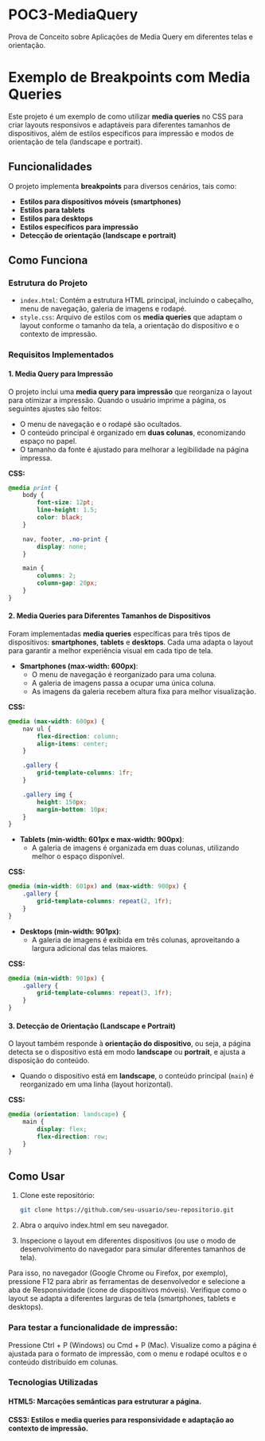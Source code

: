 # POC3-MediaQuery
Prova de Conceito sobre Aplicações de Media Query em diferentes telas e orientação.
# Exemplo de Breakpoints com Media Queries

Este projeto é um exemplo de como utilizar **media queries** no CSS para criar layouts responsivos e adaptáveis para diferentes tamanhos de dispositivos, além de estilos específicos para impressão e modos de orientação de tela (landscape e portrait).

## Funcionalidades

O projeto implementa **breakpoints** para diversos cenários, tais como:

- **Estilos para dispositivos móveis (smartphones)**
- **Estilos para tablets**
- **Estilos para desktops**
- **Estilos específicos para impressão**
- **Detecção de orientação (landscape e portrait)**

## Como Funciona

### Estrutura do Projeto

- `index.html`: Contém a estrutura HTML principal, incluindo o cabeçalho, menu de navegação, galeria de imagens e rodapé.
- `style.css`: Arquivo de estilos com os **media queries** que adaptam o layout conforme o tamanho da tela, a orientação do dispositivo e o contexto de impressão.

### Requisitos Implementados

#### 1. Media Query para Impressão

O projeto inclui uma **media query para impressão** que reorganiza o layout para otimizar a impressão. Quando o usuário imprime a página, os seguintes ajustes são feitos:

- O menu de navegação e o rodapé são ocultados.
- O conteúdo principal é organizado em **duas colunas**, economizando espaço no papel.
- O tamanho da fonte é ajustado para melhorar a legibilidade na página impressa.

**CSS:**
```css
@media print {
    body {
        font-size: 12pt;
        line-height: 1.5;
        color: black;
    }

    nav, footer, .no-print {
        display: none;
    }

    main {
        columns: 2;
        column-gap: 20px;
    }
}
```

#### 2. Media Queries para Diferentes Tamanhos de Dispositivos

Foram implementadas **media queries** específicas para três tipos de dispositivos: **smartphones**, **tablets** e **desktops**. Cada uma adapta o layout para garantir a melhor experiência visual em cada tipo de tela.

- **Smartphones (max-width: 600px)**:
    - O menu de navegação é reorganizado para uma coluna.
    - A galeria de imagens passa a ocupar uma única coluna.
    - As imagens da galeria recebem altura fixa para melhor visualização.

**CSS:**
```css
@media (max-width: 600px) {
    nav ul {
        flex-direction: column;
        align-items: center;
    }

    .gallery {
        grid-template-columns: 1fr;
    }

    .gallery img {
        height: 150px;
        margin-bottom: 10px;
    }
}
```
- **Tablets (min-width: 601px e max-width: 900px)**:
    - A galeria de imagens é organizada em duas colunas, utilizando melhor o espaço disponível.

**CSS:**
```css
@media (min-width: 601px) and (max-width: 900px) {
    .gallery {
        grid-template-columns: repeat(2, 1fr);
    }
}
```
- **Desktops (min-width: 901px)**:
    - A galeria de imagens é exibida em três colunas, aproveitando a largura adicional das telas maiores.

**CSS:**
```css
@media (min-width: 901px) {
    .gallery {
        grid-template-columns: repeat(3, 1fr);
    }
}
```
#### 3. Detecção de Orientação (Landscape e Portrait)

O layout também responde à **orientação do dispositivo**, ou seja, a página detecta se o dispositivo está em modo **landscape** ou **portrait**, e ajusta a disposição do conteúdo.

- Quando o dispositivo está em **landscape**, o conteúdo principal (`main`) é reorganizado em uma linha (layout horizontal).

**CSS:**
```css
@media (orientation: landscape) {
    main {
        display: flex;
        flex-direction: row;
    }
}
```
## Como Usar

1. Clone este repositório:
   ```bash
   git clone https://github.com/seu-usuario/seu-repositorio.git


2. Abra o arquivo index.html em seu navegador.

3. Inspecione o layout em diferentes dispositivos (ou use o modo de desenvolvimento do navegador para simular diferentes tamanhos de tela).

Para isso, no navegador (Google Chrome ou Firefox, por exemplo), pressione F12 para abrir as ferramentas de desenvolvedor e selecione a aba de Responsividade (ícone de dispositivos móveis).
Verifique como o layout se adapta a diferentes larguras de tela (smartphones, tablets e desktops).

### Para testar a funcionalidade de impressão:

Pressione Ctrl + P (Windows) ou Cmd + P (Mac).
Visualize como a página é ajustada para o formato de impressão, com o menu e rodapé ocultos e o conteúdo distribuído em colunas.

### Tecnologias Utilizadas

#### HTML5: Marcações semânticas para estruturar a página.
#### CSS3: Estilos e media queries para responsividade e adaptação ao contexto de impressão.

